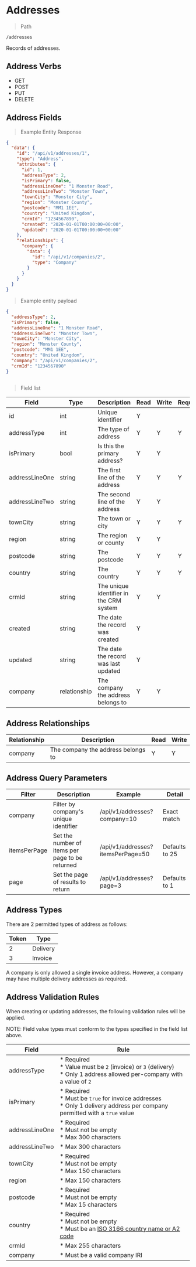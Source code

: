# Addresses

> Path

```
/addresses
```

Records of addresses.

## Address Verbs

* GET
* POST
* PUT
* DELETE

## Address Fields

> Example Entity Response

```json
{
  "data": {
    "id": "/api/v1/addresses/1",
    "type": "Address",
    "attributes": {
      "id": 1,
      "addressType": 2,
      "isPrimary": false,
      "addressLineOne": "1 Monster Road",
      "addressLineTwo": "Monster Town",
      "townCity": "Monster City",
      "region": "Monster County",
      "postcode": "MM1 1EE",
      "country": "United Kingdom",
      "crmId": "1234567890",
      "created": "2020-01-01T00:00:00+00:00",
      "updated": "2020-01-01T00:00:00+00:00"
    },
    "relationships": {
      "company": {
        "data": {
          "id": "/api/v1/companies/2",
          "type": "Company"
        }
      }
    }
  }
}
```

> Example entity payload

```json
{
  "addressType": 2,
  "isPrimary": false,
  "addressLineOne": "1 Monster Road",
  "addressLineTwo": "Monster Town",
  "townCity": "Monster City",
  "region": "Monster County",
  "postcode": "MM1 1EE",
  "country": "United Kingdom",
  "company": "/api/v1/companies/2",
  "crmId": "1234567890"
}
        
```

> Field list

| Field          | Type         | Description                             | Read | Write | Required |
|----------------|--------------|-----------------------------------------|------|-------|----------|
| id             | int          | Unique identifier                       | Y    |       |
| addressType    | int          | The type of address                     | Y    | Y     | Y        |
| isPrimary      | bool         | Is this the primary address?            | Y    | Y     |
| addressLineOne | string       | The first line of the address           | Y    | Y     | Y        |
| addressLineTwo | string       | The second line of the address          | Y    | Y     |
| townCity       | string       | The town or city                        | Y    | Y     | Y        |
| region         | string       | The region or county                    | Y    | Y     |
| postcode       | string       | The postcode                            | Y    | Y     | Y        |
| country        | string       | The country                             | Y    | Y     | Y        |
| crmId          | string       | The unique identifier in the CRM system | Y    | Y     |
| created        | string       | The date the record was created         | Y    |       |
| updated        | string       | The date the record was last updated    | Y    |       |
| company        | relationship | The company the address belongs to      | Y    | Y     |

## Address Relationships

| Relationship | Description                         | Read | Write |
|--------------|-------------------------------------|------|-------|
| company      | The company the address belongs to  | Y    | Y     |

## Address Query Parameters

| Filter       | Description                                     | Example                           | Detail         | 
|--------------|-------------------------------------------------|-----------------------------------|----------------|
| company      | Filter by company's unique identifier           | /api/v1/addresses?company=10      | Exact match    |
| itemsPerPage | Set the number of items per page to be returned | /api/v1/addresses?itemsPerPage=50 | Defaults to 25 |
| page         | Set the page of results to return               | /api/v1/addresses?page=3          | Defaults to 1  |

## Address Types

There are 2 permitted types of address as follows:

| Token | Type     |
|-------|----------|
| 2     | Delivery |
| 3     | Invoice  |

A company is only allowed a single invoice address. However, a company may have multiple delivery addresses as required.

## Address Validation Rules

When creating or updating addresses, the following validation rules will be applied.

NOTE: Field value types must conform to the types specified in the field list above.

| Field          | Rule                                                                                                                                                   |
|----------------|--------------------------------------------------------------------------------------------------------------------------------------------------------|
| addressType    | * Required<br/> * Value must be `2` (invoice) or `3` (delivery)<br/> * Only 1 address allowed per-company with a value of `2`                          |
| isPrimary      | * Required<br/> * Must be `true` for invoice addresses<br/> * Only 1 delivery address per company permitted with a `true` value                        |
| addressLineOne | * Required<br/> * Must not be empty<br/> * Max 300 characters                                                                                          |
| addressLineTwo | * Max 300 characters                                                                                                                                   |
| townCity       | * Required<br/> * Must not be empty<br/> * Max 150 characters                                                                                          |
| region         | * Max 150 characters                                                                                                                                   |
| postcode       | * Required<br/> * Must not be empty<br/> * Max 15 characters                                                                                           |
| country        | * Required<br/> * Must not be empty<br/> * Must be an [ISO 3166 country name or A2 code](https://en.wikipedia.org/wiki/List_of_ISO_3166_country_codes) |
| crmId          | * Max 255 characters                                                                                                                                   |
| company        | * Must be a valid company IRI                                                                                                                          |
